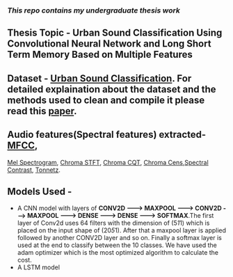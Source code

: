 ### *This repo contains my undergraduate thesis work*

## Thesis Topic - Urban Sound Classification Using Convolutional Neural Network and Long Short Term Memory Based on Multiple Features

## Dataset  - [Urban Sound Classification](https://urbansounddataset.weebly.com/urbansound8k.html). For detailed explaination about the dataset and the methods used to clean and compile it please read this [paper](http://www.justinsalamon.com/uploads/4/3/9/4/4394963/salamon_urbansound_acmmm14.pdf).

## Audio features(Spectral features) extracted- [MFCC](https://librosa.org/doc/latest/generated/librosa.feature.mfcc.html#librosa.feature.mfcc), 
[Mel Spectrogram](https://librosa.org/doc/latest/generated/librosa.feature.melspectrogram.html#librosa.feature.melspectrogram), 
[Chroma STFT](https://librosa.org/doc/latest/generated/librosa.feature.chroma_stft.html#librosa.feature.chroma_stft), [Chroma CQT](https://librosa.org/doc/latest/generated/librosa.feature.chroma_cqt.html#librosa.feature.chroma_cqt), 
[Chroma Cens](https://librosa.org/doc/latest/generated/librosa.feature.chroma_cens.html#librosa.feature.chroma_cens),[Spectral Contrast](https://librosa.org/doc/latest/generated/librosa.feature.spectral_contrast.html#librosa.feature.spectral_contrast),
[Tonnetz](https://librosa.org/doc/latest/generated/librosa.feature.tonnetz.html#librosa.feature.tonnetz).

## Models Used - 
* A CNN model with layers of **CONV2D ---> MAXPOOL ---> CONV2D ---> MAXPOOL ---> DENSE ---> DENSE ---> SOFTMAX**.The first layer of Conv2d uses 64 filters with the dimension of (5*1*1) which is placed on the input shape of (20*5*1). After that a maxpool layer is applied followed by another CONV2D layer and so on. Finally a softmax layer is used at the end to classify between the 10 classes. We have used the adam optimizer which is the most optimized algorithm to calculate the cost.
* A LSTM model 


